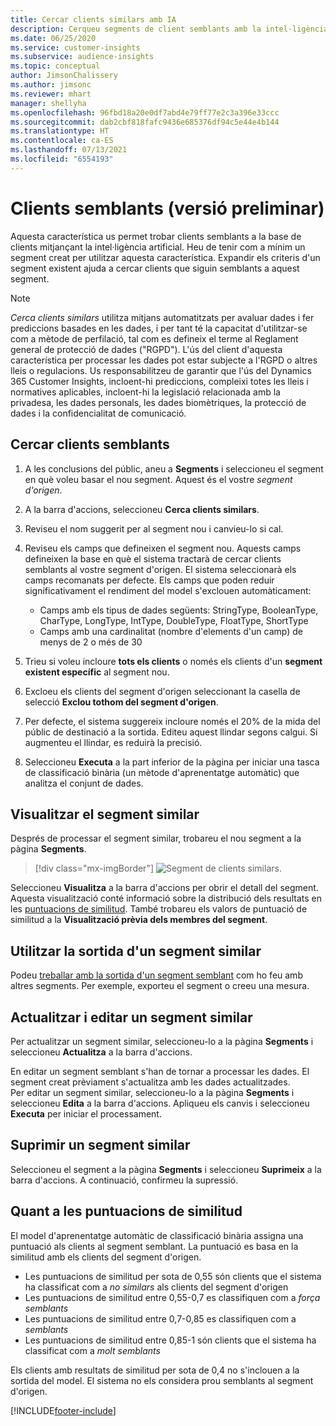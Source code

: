 ```yaml
---
title: Cercar clients similars amb IA
description: Cerqueu segments de client semblants amb la intel·ligència artificial.
ms.date: 06/25/2020
ms.service: customer-insights
ms.subservice: audience-insights
ms.topic: conceptual
author: JimsonChalissery
ms.author: jimsonc
ms.reviewer: mhart
manager: shellyha
ms.openlocfilehash: 96fbd18a20e0df7abd4e79ff77e2c3a396e33ccc
ms.sourcegitcommit: dab2cbf818fafc9436e685376df94c5e44e4b144
ms.translationtype: HT
ms.contentlocale: ca-ES
ms.lasthandoff: 07/13/2021
ms.locfileid: "6554193"
---
```

# <a name="similar-customers-preview"></a>Clients semblants (versió preliminar)

Aquesta característica us permet trobar clients semblants a la base de clients mitjançant la intel·ligència artificial. Heu de tenir com a mínim un segment creat per utilitzar aquesta característica. Expandir els criteris d'un segment existent ajuda a cercar clients que siguin semblants a aquest segment.

> [!NOTE]
> *Cerca clients similars* utilitza mitjans automatitzats per avaluar dades i fer prediccions basades en les dades, i per tant té la capacitat d'utilitzar-se com a mètode de perfilació, tal com es defineix el terme al Reglament general de protecció de dades ("RGPD"). L'ús del client d'aquesta característica per processar les dades pot estar subjecte a l'RGPD o altres lleis o regulacions. Us responsabilitzeu de garantir que l'ús del Dynamics 365 Customer Insights, incloent-hi prediccions, compleixi totes les lleis i normatives aplicables, incloent-hi la legislació relacionada amb la privadesa, les dades personals, les dades biomètriques, la protecció de dades i la confidencialitat de comunicació.

## <a name="finding-similar-customers"></a>Cercar clients semblants

1. A les conclusions del públic, aneu a **Segments** i seleccioneu el segment en què voleu basar el nou segment. Aquest és el vostre *segment d'origen*.

1. A la barra d'accions, seleccioneu **Cerca clients similars**.

1. Reviseu el nom suggerit per al segment nou i canvieu-lo si cal.

1. Reviseu els camps que defineixen el segment nou. Aquests camps defineixen la base en què el sistema tractarà de cercar clients semblants al vostre segment d'origen. El sistema seleccionarà els camps recomanats per defecte.
  Els camps que poden reduir significativament el rendiment del model s'exclouen automàticament:
  
   - Camps amb els tipus de dades següents: StringType, BooleanType, CharType, LongType, IntType, DoubleType, FloatType, ShortType
   - Camps amb una cardinalitat (nombre d'elements d'un camp) de menys de 2 o més de 30

1. Trieu si voleu incloure **tots els clients** o només els clients d'un **segment existent específic** al segment nou.

1. Excloeu els clients del segment d'origen seleccionant la casella de selecció **Exclou tothom del segment d'origen**.

1. Per defecte, el sistema suggereix incloure només el 20% de la mida del públic de destinació a la sortida. Editeu aquest llindar segons calgui. Si augmenteu el llindar, es reduirà la precisió.

1. Seleccioneu **Executa** a la part inferior de la pàgina per iniciar una tasca de classificació binària (un mètode d'aprenentatge automàtic) que analitza el conjunt de dades.

## <a name="view-the-similar-segment"></a>Visualitzar el segment similar

Després de processar el segment similar, trobareu el nou segment a la pàgina **Segments**.

> [!div class="mx-imgBorder"]
> ![Segment de clients similars.](media/expanded-segment.png "Segment de clients similars")

Seleccioneu **Visualitza** a la barra d'accions per obrir el detall del segment. Aquesta visualització conté informació sobre la distribució dels resultats en les [puntuacions de similitud](#about-similarity-scores). També trobareu els valors de puntuació de similitud a la **Visualització prèvia dels membres del segment**.

## <a name="use-the-output-of-a-similar-segment"></a>Utilitzar la sortida d'un segment similar

Podeu [treballar amb la sortida d'un segment semblant](segments.md) com ho feu amb altres segments. Per exemple, exporteu el segment o creeu una mesura.

## <a name="refresh-and-edit-a-similar-segment"></a>Actualitzar i editar un segment similar

Per actualitzar un segment similar, seleccioneu-lo a la pàgina **Segments** i seleccioneu **Actualitza** a la barra d'accions.

En editar un segment semblant s'han de tornar a processar les dades. El segment creat prèviament s'actualitza amb les dades actualitzades.    
Per editar un segment similar, seleccioneu-lo a la pàgina **Segments** i seleccioneu **Edita** a la barra d'accions. Apliqueu els canvis i seleccioneu **Executa** per iniciar el processament.

## <a name="delete-a-similar-segment"></a>Suprimir un segment similar

Seleccioneu el segment a la pàgina **Segments** i seleccioneu **Suprimeix** a la barra d'accions. A continuació, confirmeu la supressió.

## <a name="about-similarity-scores"></a>Quant a les puntuacions de similitud

El model d'aprenentatge automàtic de classificació binària assigna una puntuació als clients al segment semblant. La puntuació es basa en la similitud amb els clients del segment d'origen.

- Les puntuacions de similitud per sota de 0,55 són clients que el sistema ha classificat com a *no similars* als clients del segment d'origen
- Les puntuacions de similitud entre 0,55-0,7 es classifiquen com a *força semblants*
- Les puntuacions de similitud entre 0,7-0,85 es classifiquen com a *semblants*
- Les puntuacions de similitud entre 0,85-1 són clients que el sistema ha classificat com a *molt semblants*

Els clients amb resultats de similitud per sota de 0,4 no s'inclouen a la sortida del model. El sistema no els considera prou semblants al segment d'origen.


[!INCLUDE[footer-include](../includes/footer-banner.md)]